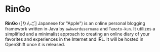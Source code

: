 RinGo
==========

**RinGo** ([りんご] Japanese for "Apple") is an online personal blogging framework written in Java by
`awkwardusername` and `Temoto-kun`. It utilizes a simplified and a
minimalist approach to creating an online diary of your favorites and
experiences in the Internet and IRL. It will be hosted in OpenShift
once it is released.
